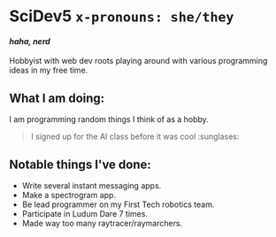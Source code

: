 <!--
**SciDev5/SciDev5** is a ✨ _special_ ✨ repository because its `README.md` (this file) appears on your GitHub profile.

Here are some ideas to get you started:

- I’m currently working on ...
- I’m currently learning ...
- I’m looking to collaborate on ...
- I’m looking for help with ...
- Ask me about ...
- How to reach me: ...
- Pronouns: ...
- Fun fact: ...
-->

# SciDev5 `x-pronouns: she/they`
#### *haha, nerd*

Hobbyist with web dev roots playing around with various programming ideas in my free time.

## What I am doing:
I am programming random things I think of as a hobby.

> I signed up for the AI class before it was cool :sunglases:

## Notable things I've done:
- Write several instant messaging apps.
- Make a spectrogram app.
- Be lead programmer on my First Tech robotics team.
- Participate in Ludum Dare 7 times.
- Made way too many raytracer/raymarchers.

<!--
## What I can do:
- Confidently known languages:
    - TypeScript
    - Java
    - C#
    - Python
    - Rust
    - Kotlin
- Web
    - React
    - Chrome Extensions
    - Sass, Emotion
    - Express, Ktor
    - Sequelize OEM, Kotlin Exposed
- AI
    - TensorFlow [python, NodeJS].
    - JAX
- OpenGL
    - I've made several raymarchers
    - That one Rust Spectrogram app
    - WebGL
- Game Dev
    - Unity C#
    - Consistent participation in [Ludum Dare](https://ldjam.com/users/scidev) since LD45.
- Java (unfortunately)
    - FTC Robotics programming.
    - Forge/FabricMC/SpigotMC/Bukkit mods for Minecraft.

## What I plan to learn:
- C/C++
-->
